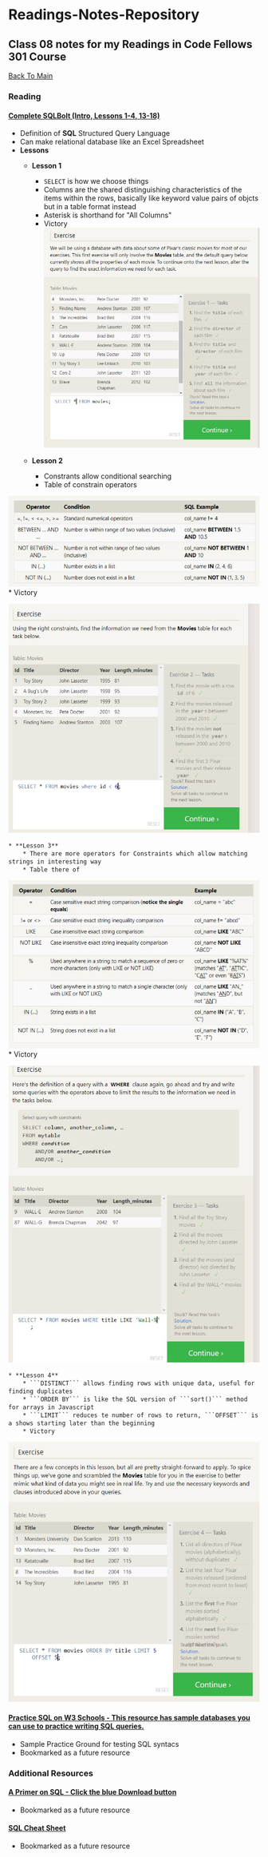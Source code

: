 # Readings-Notes-Repository

## Class 08 notes for my Readings in Code Fellows 301 Course

[Back To Main](https://matthewadamstewart.github.io/readings-notes-repository/)


### Reading


#### [Complete SQLBolt (Intro, Lessons 1-4, 13-18)](http://sqlbolt.com/)

* Definition of **SQL** Structured Query Language
* Can make relational database like an Excel Spreadsheet
* **Lessons**
    * **Lesson 1**
        * ```SELECT``` is how we choose things 
        * Columns are the shared distinguishing characteristics of the items within the rows, basically like keyword value pairs of objcts but in a table format instead
        * Asterisk is shorthand for "All Columns"
        * Victory
![My Victory Image](reading-8-lesson-1.jpg)


    * **Lesson 2**
        * Constrants allow conditional searching
        * Table of constrain operators  

![My Victory Image](constraint-table.jpg)
        * Victory  

![My Victory Image](reading-8-lesson-2.jpg)



    * **Lesson 3** 
        * There are more operators for Constraints which allow matching strings in interesting way
        * Table there of  

![My Victory Image](string-matching-constraint-table.jpg)  
        * Victory  

![My Victory Image](reading-8-lesson-3.jpg)  

    * **Lesson 4**
        * ```DISTINCT``` allows finding rows with unique data, useful for finding duplicates
        * ```ORDER BY``` is like the SQL version of ```sort()``` method for arrays in Javascript
        * ```LIMIT``` reduces te number of rows to return, ```OFFSET``` is a shows starting later than the beginning
        * Victory  

![My Victory Image](reading-8-lesson-4.jpg)  


#### [Practice SQL on W3 Schools - This resource has sample databases you can use to practice writing SQL queries.](https://www.w3schools.com/sql/trysql.asp?filename=trysql_select_all)

* Sample Practice Ground for testing SQL syntacs
* Bookmarked as a future resource
 

### Additional Resources

#### [A Primer on SQL - Click the blue Download button](https://openlibra.com/en/book/a-primer-on-sql-3rd-edition)
* Bookmarked as a future resource

#### [SQL Cheat Sheet](http://www.cheat-sheets.org/sites/sql.su/)
* Bookmarked as a future resource